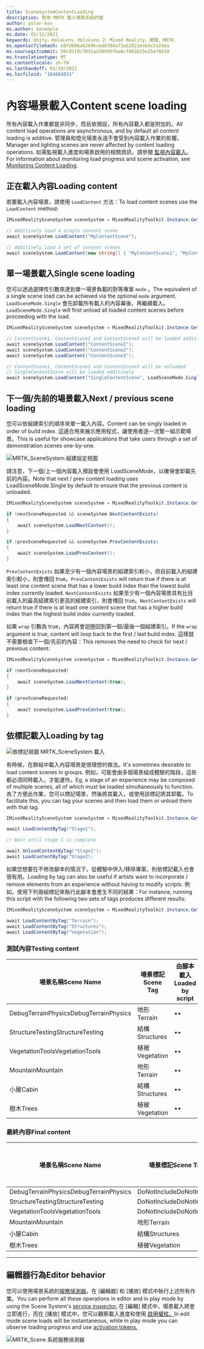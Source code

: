 ```yaml
---
title: SceneSystemContentLoading
description: 使用 MRTK 載入場景系統的檔
author: polar-kev
ms.author: kesemple
ms.date: 01/12/2021
keywords: Unity、HoloLens、HoloLens 2、Mixed Reality、開發、MRTK、
ms.openlocfilehash: e9fd606a6269bced8f09a73a62021eab9c5a24ea
ms.sourcegitcommit: 59c91f8c70d1ad30995fba6cf862615e25e78d10
ms.translationtype: MT
ms.contentlocale: zh-TW
ms.lasthandoff: 03/19/2021
ms.locfileid: "104684831"
---
```

# <a name="content-scene-loading"></a><span data-ttu-id="21c4e-104">內容場景載入</span><span class="sxs-lookup"><span data-stu-id="21c4e-104">Content scene loading</span></span>

<span data-ttu-id="21c4e-105">所有內容載入作業都是非同步，而且依預設，所有內容載入都是附加的。</span><span class="sxs-lookup"><span data-stu-id="21c4e-105">All content load operations are asynchronous, and by default all content loading is additive.</span></span> <span data-ttu-id="21c4e-106">管理員和燈光場景永遠不會受到內容載入作業的影響。</span><span class="sxs-lookup"><span data-stu-id="21c4e-106">Manager and lighting scenes are never affected by content loading operations.</span></span> <span data-ttu-id="21c4e-107">如需監視載入進度和場景啟用的相關資訊，請參閱 [監視內容載入](SceneSystemLoadProgress.md)。</span><span class="sxs-lookup"><span data-stu-id="21c4e-107">For information about monitoring load progress and scene activation, see [Monitoring Content Loading](SceneSystemLoadProgress.md).</span></span>

## <a name="loading-content"></a><span data-ttu-id="21c4e-108">正在載入內容</span><span class="sxs-lookup"><span data-stu-id="21c4e-108">Loading content</span></span>

<span data-ttu-id="21c4e-109">若要載入內容場景，請使用 `LoadContent` 方法：</span><span class="sxs-lookup"><span data-stu-id="21c4e-109">To load content scenes use the `LoadContent` method:</span></span>

```c#
IMixedRealitySceneSystem sceneSystem = MixedRealityToolkit.Instance.GetService<IMixedRealitySceneSystem>();

// Additively load a single content scene
await sceneSystem.LoadContent("MyContentScene");

// Additively load a set of content scenes
await sceneSystem.LoadContent(new string[] { "MyContentScene1", "MyContentScene2", "MyContentScene3" });
```

## <a name="single-scene-loading"></a><span data-ttu-id="21c4e-110">單一場景載入</span><span class="sxs-lookup"><span data-stu-id="21c4e-110">Single scene loading</span></span>

<span data-ttu-id="21c4e-111">您可以透過選擇性引數來達到單一場景負載的對等專案 `mode` 。</span><span class="sxs-lookup"><span data-stu-id="21c4e-111">The equivalent of a single scene load can be achieved via the optional `mode` argument.</span></span> <span data-ttu-id="21c4e-112">`LoadSceneMode.Single` 會先卸載所有載入的內容幕後，再繼續載入。</span><span class="sxs-lookup"><span data-stu-id="21c4e-112">`LoadSceneMode.Single` will first unload all loaded content scenes before proceeding with the load.</span></span>

```c#
IMixedRealitySceneSystem sceneSystem = MixedRealityToolkit.Instance.GetService<IMixedRealitySceneSystem>();

// ContentScene1, ContentScene2 and ContentScene3 will be loaded additively
await sceneSystem.LoadContent("ContentScene1");
await sceneSystem.LoadContent("ContentScene2");
await sceneSystem.LoadContent("ContentScene3");

// ContentScene1, ContentScene2 and ContentScene3 will be unloaded
// SingleContentScene will be loaded additively
await sceneSystem.LoadContent("SingleContentScene", LoadSceneMode.Single);
```

## <a name="next--previous-scene-loading"></a><span data-ttu-id="21c4e-113">下一個/先前的場景載入</span><span class="sxs-lookup"><span data-stu-id="21c4e-113">Next / previous scene loading</span></span>

<span data-ttu-id="21c4e-114">您可以依組建索引的順序來單一載入內容。</span><span class="sxs-lookup"><span data-stu-id="21c4e-114">Content can be singly loaded in order of build index.</span></span> <span data-ttu-id="21c4e-115">這適合用來展示應用程式，讓使用者逐一流覽一組示範場景。</span><span class="sxs-lookup"><span data-stu-id="21c4e-115">This is useful for showcase applications that take users through a set of demonstration scenes one-by-one.</span></span>

![MRTK_SceneSystem 組建設定視圖](../images/scene-system/MRTK_SceneSystemBuildSettings.png)

<span data-ttu-id="21c4e-117">請注意，下一個/上一個內容載入預設會使用 LoadSceneMode，以確保會卸載先前的內容。</span><span class="sxs-lookup"><span data-stu-id="21c4e-117">Note that next / prev content loading uses LoadSceneMode.Single by default to ensure that the previous content is unloaded.</span></span>

```c#
IMixedRealitySceneSystem sceneSystem = MixedRealityToolkit.Instance.GetService<IMixedRealitySceneSystem>();

if (nextSceneRequested && sceneSystem.NextContentExists)
{
    await sceneSystem.LoadNextContent();
}

if (prevSceneRequested && sceneSystem.PrevContentExists)
{
    await sceneSystem.LoadPrevContent();
}
```

<span data-ttu-id="21c4e-118">`PrevContentExists` 如果至少有一個內容場景的組建索引較小，但目前載入的組建索引較小，則會傳回 true。</span><span class="sxs-lookup"><span data-stu-id="21c4e-118">`PrevContentExists` will return true if there is at least one content scene that has a lower build index than the lowest build index currently loaded.</span></span> <span data-ttu-id="21c4e-119">`NextContentExists` 如果至少有一個內容場景具有比目前載入的最高組建索引更高的組建索引，則會傳回 true。</span><span class="sxs-lookup"><span data-stu-id="21c4e-119">`NextContentExists` will return true if there is at least one content scene that has a higher build index than the highest build index currently loaded.</span></span>

<span data-ttu-id="21c4e-120">如果 `wrap` 引數為 true，內容將會迴圈回到第一個/最後一個組建索引。</span><span class="sxs-lookup"><span data-stu-id="21c4e-120">If the `wrap` argument is true, content will loop back to the first / last build index.</span></span> <span data-ttu-id="21c4e-121">這樣就不需要檢查下一個/先前的內容：</span><span class="sxs-lookup"><span data-stu-id="21c4e-121">This removes the need to check for next / previous content:</span></span>

```c#
IMixedRealitySceneSystem sceneSystem = MixedRealityToolkit.Instance.GetService<IMixedRealitySceneSystem>();

if (nextSceneRequested)
{
    await sceneSystem.LoadNextContent(true);
}

if (prevSceneRequested)
{
    await sceneSystem.LoadPrevContent(true);
}
```

## <a name="loading-by-tag"></a><span data-ttu-id="21c4e-122">依標記載入</span><span class="sxs-lookup"><span data-stu-id="21c4e-122">Loading by tag</span></span>

![依標記視圖 MRTK_SceneSystem 載入](../images/scene-system/MRTK_SceneSystemLoadingByTag.png)

<span data-ttu-id="21c4e-124">有時候，在群組中載入內容場景是很理想的做法。</span><span class="sxs-lookup"><span data-stu-id="21c4e-124">It's sometimes desirable to load content scenes in groups.</span></span> <span data-ttu-id="21c4e-125">例如，可能會由多個場景組成體驗的階段，這些都必須同時載入，才能運作。</span><span class="sxs-lookup"><span data-stu-id="21c4e-125">Eg, a stage of an experience may be composed of multiple scenes, all of which must be loaded simultaneously to function.</span></span> <span data-ttu-id="21c4e-126">為了方便此作業，您可以標記場景，然後將其載入，或使用該標記將其卸載。</span><span class="sxs-lookup"><span data-stu-id="21c4e-126">To facilitate this, you can tag your scenes and then load them or unload them with that tag.</span></span>

```c#
IMixedRealitySceneSystem sceneSystem = MixedRealityToolkit.Instance.GetService<IMixedRealitySceneSystem>();

await LoadContentByTag("Stage1");

// Wait until stage 1 is complete

await UnloadContentByTag("Stage1");
await LoadContentByTag("Stage2);
```

<span data-ttu-id="21c4e-127">如果您想要在不修改腳本的情況下，從體驗中併入/移除專案，則依標記載入也會很有用。</span><span class="sxs-lookup"><span data-stu-id="21c4e-127">Loading by tag can also be useful if artists want to incorporate / remove elements from an experience without having to modify scripts.</span></span> <span data-ttu-id="21c4e-128">例如，使用下列兩組標記來執行此腳本會產生不同的結果：</span><span class="sxs-lookup"><span data-stu-id="21c4e-128">For instance, running this script with the following two sets of tags produces different results:</span></span>

```c#
IMixedRealitySceneSystem sceneSystem = MixedRealityToolkit.Instance.GetService<IMixedRealitySceneSystem>();

await LoadContentByTag("Terrain");
await LoadContentByTag("Structures");
await LoadContentByTag("Vegetation");
```

### <a name="testing-content"></a><span data-ttu-id="21c4e-129">測試內容</span><span class="sxs-lookup"><span data-stu-id="21c4e-129">Testing content</span></span>

<span data-ttu-id="21c4e-130">場景名稱</span><span class="sxs-lookup"><span data-stu-id="21c4e-130">Scene Name</span></span> | <span data-ttu-id="21c4e-131">場景標記</span><span class="sxs-lookup"><span data-stu-id="21c4e-131">Scene Tag</span></span> | <span data-ttu-id="21c4e-132">由腳本載入</span><span class="sxs-lookup"><span data-stu-id="21c4e-132">Loaded by script</span></span>
---|---|---
<span data-ttu-id="21c4e-133">DebugTerrainPhysics</span><span class="sxs-lookup"><span data-stu-id="21c4e-133">DebugTerrainPhysics</span></span> | <span data-ttu-id="21c4e-134">地形</span><span class="sxs-lookup"><span data-stu-id="21c4e-134">Terrain</span></span> | <span data-ttu-id="21c4e-135">•</span><span class="sxs-lookup"><span data-stu-id="21c4e-135">•</span></span>
<span data-ttu-id="21c4e-136">StructureTesting</span><span class="sxs-lookup"><span data-stu-id="21c4e-136">StructureTesting</span></span> | <span data-ttu-id="21c4e-137">結構</span><span class="sxs-lookup"><span data-stu-id="21c4e-137">Structures</span></span> | <span data-ttu-id="21c4e-138">•</span><span class="sxs-lookup"><span data-stu-id="21c4e-138">•</span></span>
<span data-ttu-id="21c4e-139">VegetationTools</span><span class="sxs-lookup"><span data-stu-id="21c4e-139">VegetationTools</span></span> | <span data-ttu-id="21c4e-140">植被</span><span class="sxs-lookup"><span data-stu-id="21c4e-140">Vegetation</span></span> | <span data-ttu-id="21c4e-141">•</span><span class="sxs-lookup"><span data-stu-id="21c4e-141">•</span></span>
<span data-ttu-id="21c4e-142">Mountain</span><span class="sxs-lookup"><span data-stu-id="21c4e-142">Mountain</span></span> | <span data-ttu-id="21c4e-143">地形</span><span class="sxs-lookup"><span data-stu-id="21c4e-143">Terrain</span></span> | <span data-ttu-id="21c4e-144">•</span><span class="sxs-lookup"><span data-stu-id="21c4e-144">•</span></span>
<span data-ttu-id="21c4e-145">小屋</span><span class="sxs-lookup"><span data-stu-id="21c4e-145">Cabin</span></span> | <span data-ttu-id="21c4e-146">結構</span><span class="sxs-lookup"><span data-stu-id="21c4e-146">Structures</span></span> | <span data-ttu-id="21c4e-147">•</span><span class="sxs-lookup"><span data-stu-id="21c4e-147">•</span></span>
<span data-ttu-id="21c4e-148">樹木</span><span class="sxs-lookup"><span data-stu-id="21c4e-148">Trees</span></span> | <span data-ttu-id="21c4e-149">植被</span><span class="sxs-lookup"><span data-stu-id="21c4e-149">Vegetation</span></span> | <span data-ttu-id="21c4e-150">•</span><span class="sxs-lookup"><span data-stu-id="21c4e-150">•</span></span>

### <a name="final-content"></a><span data-ttu-id="21c4e-151">最終內容</span><span class="sxs-lookup"><span data-stu-id="21c4e-151">Final content</span></span>

<span data-ttu-id="21c4e-152">場景名稱</span><span class="sxs-lookup"><span data-stu-id="21c4e-152">Scene Name</span></span> | <span data-ttu-id="21c4e-153">場景標記</span><span class="sxs-lookup"><span data-stu-id="21c4e-153">Scene Tag</span></span> | <span data-ttu-id="21c4e-154">由腳本載入</span><span class="sxs-lookup"><span data-stu-id="21c4e-154">Loaded by script</span></span>
---|---|---
<span data-ttu-id="21c4e-155">DebugTerrainPhysics</span><span class="sxs-lookup"><span data-stu-id="21c4e-155">DebugTerrainPhysics</span></span> | <span data-ttu-id="21c4e-156">DoNotInclude</span><span class="sxs-lookup"><span data-stu-id="21c4e-156">DoNotInclude</span></span> |
<span data-ttu-id="21c4e-157">StructureTesting</span><span class="sxs-lookup"><span data-stu-id="21c4e-157">StructureTesting</span></span> | <span data-ttu-id="21c4e-158">DoNotInclude</span><span class="sxs-lookup"><span data-stu-id="21c4e-158">DoNotInclude</span></span> |
<span data-ttu-id="21c4e-159">VegetationTools</span><span class="sxs-lookup"><span data-stu-id="21c4e-159">VegetationTools</span></span> | <span data-ttu-id="21c4e-160">DoNotInclude</span><span class="sxs-lookup"><span data-stu-id="21c4e-160">DoNotInclude</span></span> |
<span data-ttu-id="21c4e-161">Mountain</span><span class="sxs-lookup"><span data-stu-id="21c4e-161">Mountain</span></span> | <span data-ttu-id="21c4e-162">地形</span><span class="sxs-lookup"><span data-stu-id="21c4e-162">Terrain</span></span> | <span data-ttu-id="21c4e-163">•</span><span class="sxs-lookup"><span data-stu-id="21c4e-163">•</span></span>
<span data-ttu-id="21c4e-164">小屋</span><span class="sxs-lookup"><span data-stu-id="21c4e-164">Cabin</span></span> | <span data-ttu-id="21c4e-165">結構</span><span class="sxs-lookup"><span data-stu-id="21c4e-165">Structures</span></span> | <span data-ttu-id="21c4e-166">•</span><span class="sxs-lookup"><span data-stu-id="21c4e-166">•</span></span>
<span data-ttu-id="21c4e-167">樹木</span><span class="sxs-lookup"><span data-stu-id="21c4e-167">Trees</span></span> | <span data-ttu-id="21c4e-168">植被</span><span class="sxs-lookup"><span data-stu-id="21c4e-168">Vegetation</span></span> | <span data-ttu-id="21c4e-169">•</span><span class="sxs-lookup"><span data-stu-id="21c4e-169">•</span></span>

---

## <a name="editor-behavior"></a><span data-ttu-id="21c4e-170">編輯器行為</span><span class="sxs-lookup"><span data-stu-id="21c4e-170">Editor behavior</span></span>

<span data-ttu-id="21c4e-171">您可以使用場景系統的[服務偵測器](../../configuration/MixedRealityConfigurationGuide.md#editor-utilities)，在 [編輯器] 和 [播放] 模式中執行上述所有作業。</span><span class="sxs-lookup"><span data-stu-id="21c4e-171">You can perform all these operations in editor and in play mode by using the Scene System's [service inspector.](../../configuration/MixedRealityConfigurationGuide.md#editor-utilities)</span></span> <span data-ttu-id="21c4e-172">在 [編輯] 模式中，場景載入將會立即進行，而在 [播放] 模式中，您可以觀察載入進度和使用 [啟用權杖。](SceneSystemLoadProgress.md)</span><span class="sxs-lookup"><span data-stu-id="21c4e-172">In edit mode scene loads will be instantaneous, while in play mode you can observe loading progress and use [activation tokens.](SceneSystemLoadProgress.md)</span></span>

![MRTK_Scene 系統服務偵測器](../images/scene-system/MRTK_SceneSystemServiceInspector.PNG)
